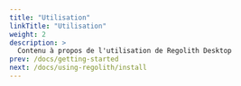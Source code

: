```yaml
---
title: "Utilisation"
linkTitle: "Utilisation"
weight: 2
description: >
  Contenu à propos de l'utilisation de Regolith Desktop
prev: /docs/getting-started
next: /docs/using-regolith/install
---
```

